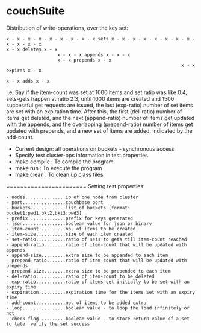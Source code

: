 couchSuite
============

Distribution of write-operations, over the key set:

    x - x - x - x - x - x - x - x - x sets x - x - x - x - x - x - x - x - x - x - x - x
    x - x deletes x - x
                       x - x - x appends x - x - x
                       x - x prepends x - x
                                                                     x - x expires x - x
                                                                                        x - x adds x - x


i.e, Say if the item-count was set at 1000 items and set ratio was like 0.4, sets-gets happen at ratio
2:3, until 1000 items are created and 1500 successful get requests are issued, the last (exp-ratio) number
of set items are set with an expiration time. After this, the first (del-ratio) number of items get deleted,
and the next (append-ratio) number of items get updated with the appends, and the overlapping (prepend-ratio)
number of items get updated with prepends, and a new set of items are added, indicated by the add-count.

- Current design: all operations on buckets - synchronous access
- Specify test cluster-ops information in test.properties
- make compile : To compile the program
- make run : To execute the program
- make clean : To clean up class files

=======================
Setting test.properties:

    - nodes...............ip of one node from cluster
    - port................couchbase port
    - buckets.............list of buckets [format: bucket1:pwd1,bkt2,bkt3:pwd3]
    - prefix..............prefix for keys generated
    - json................boolean value for json or binary
    - item-count..........no. of items to be created
    - item-size...........size of each item created
    - set-ratio...........ratio of sets to gets till item-count reached
    - append-ratio........ratio of item-count that will be updated with appends
    - append-size.........extra size to be appended to each item
    - prepend-ratio.......ratio of item-count that will be updated with prepends
    - prepend-size........extra size to be prepended to each item
    - del-ratio...........ratio of item-count to be deleted
    - exp-ratio...........ratio of items set initially to be set with an expiry time
    - expiration..........expiration time for the items set with an expiry time
    - add-count...........no. of items to be added extra
    - loop................boolean value - to loop the load infinitely or not
    - check-flag..........boolean value - to store return value of a set to later verify the set success
